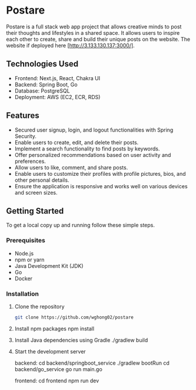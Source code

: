 # Postare

Postare is a full stack web app project that allows creative minds to post their thoughts and lifestyles in a shared space. It allows users to inspire each other to create, share and build their unique posts on the website. The website if deployed here [http://3.133.130.137:3000/].

## Technologies Used

- Frontend: Next.js, React, Chakra UI
- Backend: Spring Boot, Go
- Database: PostgreSQL
- Deployment: AWS (EC2, ECR, RDS)

## Features

- Secured user signup, login, and logout functionalities with Spring Security.
- Enable users to create, edit, and delete their posts.
- Implement a search functionality to find posts by keywords.
- Offer personalized recommendations based on user activity and preferences.
- Allow users to like, comment, and share posts.
- Enable users to customize their profiles with profile pictures, bios, and other personal details.
- Ensure the application is responsive and works well on various devices and screen sizes.

## Getting Started

To get a local copy up and running follow these simple steps.

### Prerequisites

- Node.js
- npm or yarn
- Java Development Kit (JDK)
- Go
- Docker

### Installation

1. Clone the repository

   ```sh
   git clone https://github.com/wghong02/postare
   ```

2. Install npm packages
   npm install

3. Install Java dependencies using Gradle
   ./gradlew build

4. Start the development server

   backend:
   cd backend/springboot_service
   ./gradlew bootRun
   cd backend/go_service
   go run main.go

   frontend:
   cd frontend
   npm run dev
